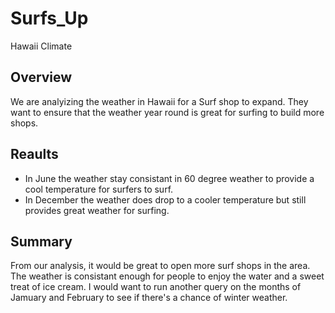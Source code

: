 # Surfs_Up
Hawaii Climate
## Overview
We are analyizing the weather in Hawaii for a Surf shop to expand. They want to ensure that the weather year round is great for surfing to build more shops.
## Reaults
- In June the weather stay consistant in 60 degree weather to provide a cool temperature for surfers to surf.
- In December the weather does drop to a cooler temperature but still provides great weather for surfing.
## Summary
From our analysis, it would be great to open more surf shops in the area. The weather is consistant enough for people to enjoy the water and a sweet treat of ice cream. I would want to run another query on the months of Jamuary and February to see if there's a chance of winter weather.
